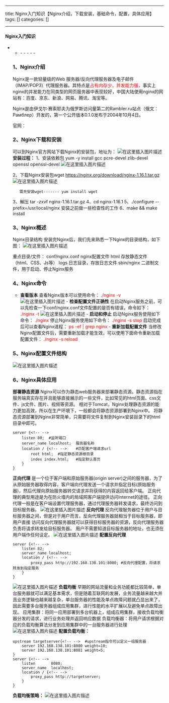 
--- 
title:  Nginx入门知识【Nginx介绍，下载安装，基础命令，配置，具体应用】 
tags: []
categories: [] 

---


#### Nginx入门知识
- <ul><li>- - - - - 


### 1、Nginx介绍

Nginx是一款轻量级的Web 服务器/反向代理服务器及电子邮件（IMAP/POP3）代理服务器。其特点是<font color="red">占有内存少，并发能力强，</font>事实上nginx的并发能力在同类型的网页服务器中表现较好，中国大陆使用nginx的网站有：百度、京东、新浪、网易、腾讯、淘宝等。

Nginx是由伊戈尔·赛索耶夫为俄罗斯访问量第二的Rambler.ru站点（俄文：Рамблер）开发的，第一个公开版本0.1.0发布于2004年10月4日。

官网：

### 2、Nginx下载和安装

可以到Nginx官方网站下载Nginx的安装包，地址为： <img src="https://img-blog.csdnimg.cn/6d2955b46ee74772bb55176e330d82b3.png" alt="在这里插入图片描述"> **安装过程：** 1、安装依赖包 yum -y install gcc pcre-devel zlib-devel openssl openssl-devel <img src="https://img-blog.csdnimg.cn/b9faafad2f9a4abdb7ffe8469f97af8a.png" alt="在这里插入图片描述">

2、下载Nginx安装包wget https://nginx.org/download/nginx-1.16.1.tar.gz <img src="https://img-blog.csdnimg.cn/358c4e4c40c9459d8e98e7a4ef5f2e3e.png" alt="在这里插入图片描述">

```
   需先安装wget------- yum install wget

```

3、解压 tar -zxvf nginx-1.16.1.tar.gz 4、cd nginx-1.16.1 5、./configure --prefix=/usr/local/nginx 安装之前做一些检查性的工作 6、make &amp;&amp; make install

### 3、Nginx概述

Nginx目录结构 安装完Nginx后，我们先来熟悉一下Nginx的目录结构，如下图： <img src="https://img-blog.csdnimg.cn/0d88f5885ce34fbd9a81c40fde1bb15c.png" alt="在这里插入图片描述">

重点目录/文件： conf/nginx.conf nginx配置文件 html 存放静态文件（html、CSS、Js等） logs 日志目录，存放日志文件 sbin/nginx 二进制文件，用于启动、停止Nginx服务

### 4、Nginx命令
-  **查看版本** 查看Nginx版本可以使用命令： <font color="red">./nginx -v</font> <img src="https://img-blog.csdnimg.cn/18bbed6238814f6694007829f58fc3e1.png" alt="在这里插入图片描述"> -  **检查配置文件正确性** 在启动Nginx服务之前，可以先检查一下conf/nginx.conf文件配置的是否有错误，命令如下：<font color="red"></font> <font color="red">./nginx -t</font> <img src="https://img-blog.csdnimg.cn/0c13cbd1d5b84f8eb3fe5b6f1a43d775.png" alt="在这里插入图片描述"> -  **启动和停止** 启动Nginx服务使用如下命令： <font color="red">./nginx</font> 停止Nginx服务使用如下命令： <font color="red">./nginx -s stop</font> 启动完成后可以查看Nginx进程： <font color="red">ps -ef | grep nginx</font> -  **重新加载配置文件** 当修改Nginx配置文件后，需要重新加载才能生效，可以使用下面命令重新加载配置文件： <font color="red">./nginx -s reload</font> 
### 5、Nginx配置文件结构

<img src="https://img-blog.csdnimg.cn/a512e67600ad4d22aee3abdc1e035252.png" alt="在这里插入图片描述">

### 6、Nginx具体应用

**部署静态资源** Nginx可以作为静态web服务器来部署静态资源。静态资源指在服务端真实存在并且能够直接展示的一些文件，比如常见的html页面、css文件、js文件、图片、视频等资源。 相对于Tomcat，Nginx处理静态资源的能力更加高效，所以在生产环境下，一般都会将静态资源部署到Nginx中。 将静态资源部署到Nginx非常简单，只需要将文件复制到Nginx安装目录下的html目录中即可。

```
server {<!-- -->
    listen 80;	#监听端口	
    server_name localhost;	服务器名称
    location / {<!-- -->	#匹配客户端请求url
        root html;	#指定静态资源根目录
        index index.html;	#指定默认首页
    }
}

```

**正向代理** 是一个位于客户端和原始服务器(origin server)之间的服务器，为了从原始服务器取得内容，客户端向代理发送一个请求并指定目标(原始服务器)，然后代理向原始服务器转交请求并将获得的内容返回给客户端。 正向代理的典型用途是为在防火墙内的局域网客户端提供访问Internet的途径。 正向代理一般是在客户端设置代理服务器，通过代理服务器转发请求，最终访问到目标服务器。 <img src="https://img-blog.csdnimg.cn/4e2204f3db784671b3db34898efe2812.png" alt="在这里插入图片描述"> **反向代理** 反向代理服务器位于用户与目标服务器之间，但是对于用户而言，反向代理服务器就相当于目标服务器，即用户直接 访问反向代理服务器就可以获得目标服务器的资源，反向代理服务器负责将请求转发给目标服务器。 用户不需要知道目标服务器的地址，也无须在用户端作任何设定。 <img src="https://img-blog.csdnimg.cn/cc58b772c0234e37b844e583b4269f78.png" alt="在这里插入图片描述"> **配置反向代理**

```
server {<!-- -->
    listen 82;
    server_name localhost;
    location / {<!-- -->
        proxy_pass http://192.168.138.101:8080; #反向代理配置，将请求转发到指定服务
    }
}

```

<img src="https://img-blog.csdnimg.cn/25551d7928b849e985454e7969d6ca82.png" alt="在这里插入图片描述"> **负载均衡** 早期的网站流量和业务功能都比较简单，单台服务器就可以满足基本需求，但是随着互联网的发展，业务流量越来越大并且业务逻辑也越来越复杂，单台服务器的性能及单点故障问题就凸显出来了，因此需要多台服务器组成应用集群，进行性能的水平扩展以及避免单点故障出现。 应用集群：将同一应用部署到多台机器上，组成应用集群，接收负载均衡器分发的请求，进行业务处理并返回响应数据 负载均衡器：将用户请求根据对应的负载均衡算法分发到应用集群中的一台服务器进行处理 <img src="https://img-blog.csdnimg.cn/5efa6aa2c365420b802141b39de3cd14.png" alt="在这里插入图片描述"> **配置负载均衡：**

```
upstream targetserver{<!-- -->	#upstream指令可以定义一组服务器
    server 192.168.138.101:8080 weight=10;
    server 192.168.138.101:8081 weight=5;
}
server {<!-- -->
    listen       8080;
    server_name  localhost;
    location / {<!-- -->
        proxy_pass http://targetserver;
    }
}

```

**负载均衡策略：** <img src="https://img-blog.csdnimg.cn/90095b5ee3c349b8b499dc6972a0b8da.png" alt="在这里插入图片描述">
